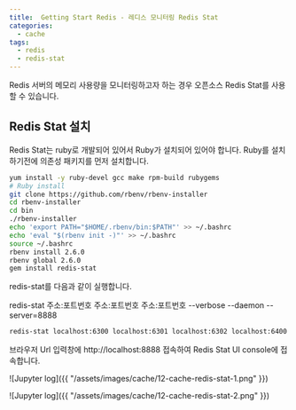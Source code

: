 ```yaml
---
title:  Getting Start Redis - 레디스 모니터링 Redis Stat
categories:
  - cache 
tags:
  - redis
  - redis-stat
---
```

Redis 서버의 메모리 사용량을 모니터링하고자 하는 경우 오픈소스 Redis Stat를 사용할 수 있습니다.

## Redis Stat 설치
Redis Stat는 ruby로 개발되어 있어서 Ruby가 설치되어 있어야 합니다. Ruby를 설치하기전에 의존성 패키지를 먼저 설치합니다.
```bash
yum install -y ruby-devel gcc make rpm-build rubygems
# Ruby install
git clone https://github.com/rbenv/rbenv-installer
cd rbenv-installer
cd bin
./rbenv-installer 
echo 'export PATH="$HOME/.rbenv/bin:$PATH"' >> ~/.bashrc
echo 'eval "$(rbenv init -)"' >> ~/.bashrc
source ~/.bashrc
rbenv install 2.6.0
rbenv global 2.6.0
gem install redis-stat
```
redis-stat를 다음과 같이 실행합니다.

redis-stat 주소:포트번호 주소:포트번호 주소:포트번호  --verbose --daemon --server=8888
```bash
redis-stat localhost:6300 localhost:6301 localhost:6302 localhost:6400 localhost:6401 localhost:6402 --daemon --server=8888
```
브라우저 Url 입력창에 http://localhost:8888 접속하여 Redis Stat UI console에 접속합니다.

![Jupyter log]({{ "/assets/images/cache/12-cache-redis-stat-1.png" }})

![Jupyter log]({{ "/assets/images/cache/12-cache-redis-stat-2.png" }})